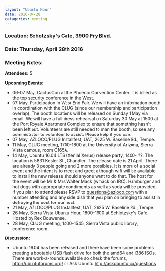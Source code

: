 ```yaml
---
layout: "Ubuntu Hour"
date: 2016-04-28
catagories: meeting
---
```


### Location: Schotzsky's Cafe, 3900 Fry Blvd.

### Date: Thursday, April 28th 2016

### Meeting Notes:

**Attendees:** 5

**Upcoming Events:**

 * 06-07 May, CactusCon at the Phoenix Convention Center.  It is billed as the top security conference in the West.
 * 07 May, Participation in West End Fair.  We will have an information booth in coordination with the CLUG (since our membership and participation overlap).  The booth locations will be released on Sunday 1 May via email.  We will have a full dress rehearsal on Saturday 30 May at 1500 at the Port Royale Apartment Complex to ensure that something hasn't been left out.  Volunteers are still needed to man the booth, so see any administrator to volunteer to assist.  Please help if you can.  
 * 07 May, AZLOCO/PLUG Installfest, UAT, 2625 W. Baseline Rd., Tempe.
 * 11 May,  CLUG meeting, 1700-1800 at the University of Arizona, Sierra Vista campus, room C165A.
 * 14 May, Ubuntu 16.04 LTS (Xenial Xerus) release party, 1400- ??.  The location is 5831 Kesler St., Chandler.  The release date is 21 April.  There are already 3 people going and 2 more possibles.  It is more of a social event and the intent is to meet and greet although wifi will be available to install the new release should anyone want to do that.  The host for the event will be Mr & Mrs Walter Mack (wmack on IRC).  Hamburger and hot dogs with appropriate condiments as well as soda will be provided.  If you plan to attend please RSVP to questions@azloco.com with a number attending and any side dish that you plan on bringing to assist in defraying the cost for our host.
 * 21 May,  AZLOCO/PLUG Installfest, UAT, 2625 W. Baseline Rd., Tempe.
 * 26 May,  Sierra Vista Ubuntu Hour, 1800-1900 at Schlotzsky's Cafe.  Hosted by Rex Bouwense.
 * 28 May, CLUG meeting, 1400-1545, Sierra Vista public library, conference room.
 
**Discussion:**

 * Ubuntu 16.04 has been released and there have been some problems creating a bootable USB flash drive for both the amd64 and
 i386 ISOs.  There are work-a-rounds available so check the forums,  http://ubuntuforums.org/ or 
 Ask Ubuntu http://askubuntu.co/questions
